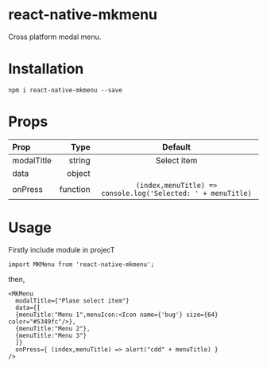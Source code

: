 # react-native-mkmenu
Cross platform modal menu.

# Installation

```
npm i react-native-mkmenu --save
```
# Props



| Prop     | Type | Default   |
| :------- | ----: | :---: |
| modalTitle | string |  Select item   |
| data    | object   |    |
| onPress     | function    |  ```(index,menuTitle) => console.log('Selected: ' + menuTitle)```  |

# Usage

Firstly include module in projecT
```
import MKMenu from 'react-native-mkmenu';
```
then,

```
<MKMenu
  modalTitle={"Plase select item"}
  data={[
  {menuTitle:"Menu 1",menuIcon:<Icon name={'bug'} size={64} color="#5349fc"/>},
  {menuTitle:"Menu 2"},
  {menuTitle:"Menu 3"}
  ]}
  onPress={ (index,menuTitle) => alert("cdd" + menuTitle) }
/>
```
